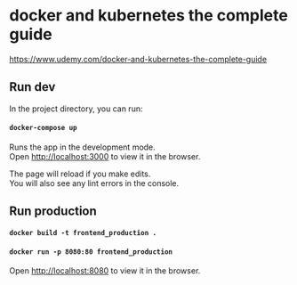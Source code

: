 
# docker and kubernetes the complete guide

https://www.udemy.com/docker-and-kubernetes-the-complete-guide

## Run dev

In the project directory, you can run:

#### `docker-compose up`

Runs the app in the development mode.<br>
Open [http://localhost:3000](http://localhost:3000) to view it in the browser.

The page will reload if you make edits.<br>
You will also see any lint errors in the console.

## Run production

#### `docker build -t frontend_production .`
#### `docker run -p 8080:80 frontend_production`

Open [http://localhost:8080](http://localhost:8080) to view it in the browser.

